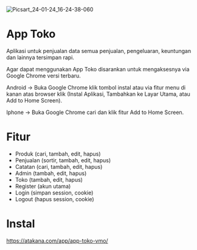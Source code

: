 ![Picsart_24-01-24_16-24-38-060](https://github.com/masadiblog/app-toko-vmo/assets/49811141/e8def00f-3960-4887-ab11-860b3932bcc5)


# App Toko
Aplikasi untuk penjualan data semua penjualan, pengeluaran, keuntungan dan lainnya tersimpan rapi.

Agar dapat menggunakan App Toko disarankan untuk mengaksesnya via Google Chrome versi terbaru.

Android -> Buka Google Chrome klik tombol instal atau via fitur menu di kanan atas browser klik (Instal Aplikasi, Tambahkan ke Layar Utama, atau Add to Home Screen).

Iphone -> Buka Google Chrome cari dan klik fitur Add to Home Screen.

# Fitur
* Produk (cari, tambah, edit, hapus)
* Penjualan (sortir, tambah, edit, hapus)
* Catatan (cari, tambah, edit, hapus)
* Admin (tambah, edit, hapus)
* Toko (tambah, edit, hapus)
* Register (akun utama)
* Login (simpan session, cookie)
* Logout (hapus session, cookie)

# Instal
https://atakana.com/app/app-toko-vmo/
